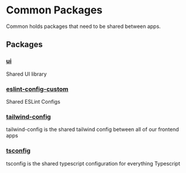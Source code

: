 # Common Packages

Common holds packages that need to be shared between apps.

## Packages

### [ui](./ui)

Shared UI library

### [eslint-config-custom](./eslint-config-nextjs)

Shared ESLint Configs

### [tailwind-config](./tailwind-config)

tailwind-config is the shared tailwind config between all of our frontend apps

### [tsconfig](./tsconfig)

tsconfig is the shared typescript configuration for everything Typescript
